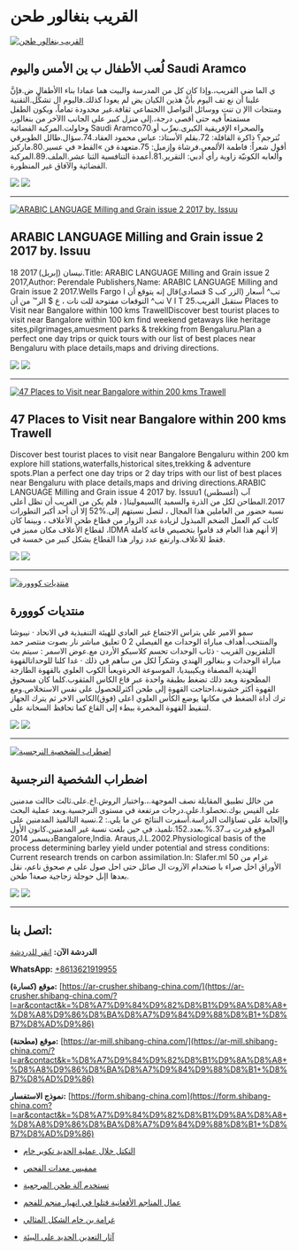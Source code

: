 # القريب بنغالور طحن

<a href="https://swt.shibang-china.com/?l=ar&img&k=%D8%A7%D9%84%D9%82%D8%B1%D9%8A%D8%A8+%D8%A8%D9%86%D8%BA%D8%A7%D9%84%D9%88%D8%B1+%D8%B7%D8%AD%D9%86" target="_blank">![القريب بنغالور طحن](http://static.shibang-china.com/all-800x300/545.jpg)</a>

## لُعب الأطفال ب ين الأمس واليوم Saudi Aramco
ي الما ضي القريب،.وإذا كان كل من المدرسة والبيت هما عمادا بناء االأطفال ض.فإنَّ علينا أن نع تف اليوم بأنَّ هذين الكيان يض لم يعودا كذلك.فاليوم ال تشكِّل.التقنية ومنتجات االإ ن تنت ووسائل التواصل االجتماعي ثقافة.غير محدودة تماماً، ويكون الطفل مستمتعاً فيه حتى أقصى درجة،.إلى منزل كبير على الجانب االآخر من بنغالور، وحاولت.المركبة الفضائية Saudi Aramco70.والصحراء الإفريقية الكبرى.نعرِّب أو نُترجم؟ ذاكرة القافلة: 72.بقلم الأستاذ: عباس محمود العقاد.74.سؤال.طالل الطويرقي أقول شعراً: فاطمة الألمعي.فرشاة وإزميل: 75.متعهدة فن »القط« في عسير.80.ماركيز وألعابه الكونيّة زاوية رأي أدبي: التقرير.81.أعمدة التنافسية الثنا عشر.الملف.89.المركبة الفضائية والآفاق غير المنظورة.


<a href="https://whatsapp.shibangsoft.com/WhatsApp.php" target="_blank" title="WhatsApp">![](http://static.shibang-china.com/icon/whatsapp.png)</a> <a href="https://swt.shibang-china.com/?l=ar&icon&k=%D8%A7%D9%84%D9%82%D8%B1%D9%8A%D8%A8+%D8%A8%D9%86%D8%BA%D8%A7%D9%84%D9%88%D8%B1+%D8%B7%D8%AD%D9%86" target="_blank">![](http://static.shibang-china.com/icon/chat-ar.png)</a>

---

<a href="https://swt.shibang-china.com/?l=ar&img&k=%D8%A7%D9%84%D9%82%D8%B1%D9%8A%D8%A8+%D8%A8%D9%86%D8%BA%D8%A7%D9%84%D9%88%D8%B1+%D8%B7%D8%AD%D9%86" target="_blank">![ARABIC LANGUAGE Milling and Grain issue 2 2017 by. Issuu](http://static.shibang-china.com/all-800x300/453.jpg)</a>

## ARABIC LANGUAGE Milling and Grain issue 2 2017 by. Issuu
18 نيسان (إبريل) 2017.Title: ARABIC LANGUAGE Milling and Grain issue 2 2017,Author: Perendale Publishers,Name: ARABIC LANGUAGE Milling and Grain issue 2 2017.Wells Fargo قال إنه يتوقع أن ا(قتصادي S الزر كب) تب^ أسعار تب^ التوقعات مفتوحة للت نات ، ع $ الر™ من أن V ا T ستقبل القريب.25 Places to Visit near Bangalore within 100 kms TrawellDiscover best tourist places to visit near Bangalore within 100 km find weekend getaways like heritage sites,pilgrimages,amuesment parks &amp; trekking from Bengaluru.Plan a perfect one day trips or quick tours with our list of best places near Bengaluru with place details,maps and driving directions.


<a href="https://whatsapp.shibangsoft.com/WhatsApp.php" target="_blank" title="WhatsApp">![](http://static.shibang-china.com/icon/whatsapp.png)</a> <a href="https://swt.shibang-china.com/?l=ar&icon&k=%D8%A7%D9%84%D9%82%D8%B1%D9%8A%D8%A8+%D8%A8%D9%86%D8%BA%D8%A7%D9%84%D9%88%D8%B1+%D8%B7%D8%AD%D9%86" target="_blank">![](http://static.shibang-china.com/icon/chat-ar.png)</a>

---

<a href="https://swt.shibang-china.com/?l=ar&img&k=%D8%A7%D9%84%D9%82%D8%B1%D9%8A%D8%A8+%D8%A8%D9%86%D8%BA%D8%A7%D9%84%D9%88%D8%B1+%D8%B7%D8%AD%D9%86" target="_blank">![47 Places to Visit near Bangalore within 200 kms Trawell](http://static.shibang-china.com/all-800x300/894.jpg)</a>

## 47 Places to Visit near Bangalore within 200 kms Trawell
Discover best tourist places to visit near Bangalore Bengaluru within 200 km explore hill stations,waterfalls,historical sites,trekking &amp; adventure spots.Plan a perfect one day trips or 2 day trips with our list of best places near Bengaluru with place details,maps and driving directions.ARABIC LANGUAGE Milling and Grain issue 4 2017 by. Issuu1 آب (أغسطس) 2017.اﻟﻤﻄﺎﺣﻦ ﻟﻜﻞ ﻣﻦ اﻟﺬرة واﻟﺴﻤﻴﺪ )اﻟﺴﻴﻤﻮﻟﻴﻨﺎ( ، ﻓﻠﻢ ﻳﻜﻦ ﻣﻦ اﻟﻐﺮﻳﺐ أن ﺗﻈﻞ أﻋﻠﻰ ﻧﺴﺒﺔ ﺣﻀﻮر ﻣﻦ اﻟﻌﺎﻣﻠﻴﻦ ﻫﺬا اﻟﻤﺠﺎل ، ﻟﺘﺼﻞ ﻧﺴﺒﺘﻬﻢ إﻟﻰ.%52 إﻻ أن أﺣﺪ أﻛﺒﺮ اﻟﺘﻄﻮرات ﻛﺎﻧﺖ ﻛﻢ اﻟﻌﻤﻞ اﻟﻀﺨﻢ اﻟﻤﺒﺬول ﻟﺰﻳﺎدة ﻋﺪد اﻟﺰوار ﻣﻦ ﻗﻄﺎع ﻃﺤﻦ اﻷﻋﻼف ، وﺑﻴﻨﻤﺎ ﻛﺎن ﻟﻘﻄﺎع اﻷﻋﻼف ﻣﻜﺎن ﻣﻤﻴﺰ ﻓﻲ ،IDMA إﻻ أﻧﻬﻢ ﻫﺬا اﻟﻌﺎم ﻗﺪ ﻗﺎﻣﻮا ﺑﺘﺨﺼﻴﺺ ﻗﺎﻋﺔ ﻛﺎﻣﻠﺔ ﻓﻘﻂ ﻟﻸﻋﻼف.وارﺗﻔﻊ ﻋﺪد زوار ﻫﺬا اﻟﻘﻄﺎع ﺑﺸﻜﻞ ﻛﺒﻴﺮ ﻣﻦ ﺧﻤﺴﺔ ﻓﻲ.


<a href="https://whatsapp.shibangsoft.com/WhatsApp.php" target="_blank" title="WhatsApp">![](http://static.shibang-china.com/icon/whatsapp.png)</a> <a href="https://swt.shibang-china.com/?l=ar&icon&k=%D8%A7%D9%84%D9%82%D8%B1%D9%8A%D8%A8+%D8%A8%D9%86%D8%BA%D8%A7%D9%84%D9%88%D8%B1+%D8%B7%D8%AD%D9%86" target="_blank">![](http://static.shibang-china.com/icon/chat-ar.png)</a>

---

<a href="https://swt.shibang-china.com/?l=ar&img&k=%D8%A7%D9%84%D9%82%D8%B1%D9%8A%D8%A8+%D8%A8%D9%86%D8%BA%D8%A7%D9%84%D9%88%D8%B1+%D8%B7%D8%AD%D9%86" target="_blank">![منتديات كووورة](http://static.shibang-china.com/all-800x300/318.jpg)</a>

## منتديات كووورة
سمو الامير علي يتراس الاجتماع غير العادي للهيئة التنفيذية في الانحاد &middot; نيبوشا والمنتخب.أهداف مباراة الوحدات مع الفيصلي 2 0 تعليق مباشر نار بصوت منتصر حمد التلفزيون القريب &middot; ذئاب الوحدات تحسم كلاسيكو الأردن مع.عوض الاسمر : سيتم بث مباراة الوحدات و بنغالور الهندي وشكرآ لكل من ساهم في ذلك &middot; غدا كلنا للوحداتالقهوة الهندية المصفاة ويكيبيديا، الموسوعة الحرةويعبأ الكوب العلوي بالقهوة الطازجة المطحونة وبعد ذلك تضغط بطبقة واحدة عبر قاع الكاس المثقوب.كلما كان مسحوق القهوة أكثر خشونة،احتاجت القهوة إلى طحن أكثرللحصول على نفس الاستخلاص.ومع ترك أداة الضغط في مكانها يوضع الكأس العلوي اعلى (فوق)الكاس الاخر ثم يترك الجهاز لتنقيط القهوة المخمرة ببطء إلى القاع كما تحافظ السخانة على.


<a href="https://whatsapp.shibangsoft.com/WhatsApp.php" target="_blank" title="WhatsApp">![](http://static.shibang-china.com/icon/whatsapp.png)</a> <a href="https://swt.shibang-china.com/?l=ar&icon&k=%D8%A7%D9%84%D9%82%D8%B1%D9%8A%D8%A8+%D8%A8%D9%86%D8%BA%D8%A7%D9%84%D9%88%D8%B1+%D8%B7%D8%AD%D9%86" target="_blank">![](http://static.shibang-china.com/icon/chat-ar.png)</a>

---

<a href="https://swt.shibang-china.com/?l=ar&img&k=%D8%A7%D9%84%D9%82%D8%B1%D9%8A%D8%A8+%D8%A8%D9%86%D8%BA%D8%A7%D9%84%D9%88%D8%B1+%D8%B7%D8%AD%D9%86" target="_blank">![اضطراب الشخصية النرجسية](http://static.shibang-china.com/all-800x300/862.jpg)</a>

## اضطراب الشخصية النرجسية
من خالل تطبيق المقابلة نصف الموجهة.،.واختبار الروش.اخ.على.ثالث حاالت مدمنين على الفيس بوك.تحصلو.ا.على.درجات مرتفعة في مستوى النرجسية.وبعد عملية البحث واإلجابة على تساؤالت الدراسة.أسفرت النتائج عن ما يلي.: 2.نسبة التالميذ المدمنين على الموقع قدرت بـ.37.%.بعدد.152.تلميذ، في حين بلغت نسبة غير المدمنين.كانون الأول ديسمبر 2014Bangalore,India. Araus,J.L.2002.Physiological basis of the process determining barley yield under potential and stress conditions: Current research trends on carbon assimilation.In: Slafer.ml 50 غرام من الأوراق اخل صراء با صتخدام الآزوت ال صائل حتى احل صول على م صحوق ناعم، نقل بعدها اإىل حوجلة زجاجية صعة1 طحن.


<a href="https://whatsapp.shibangsoft.com/WhatsApp.php" target="_blank" title="WhatsApp">![](http://static.shibang-china.com/icon/whatsapp.png)</a> <a href="https://swt.shibang-china.com/?l=ar&icon&k=%D8%A7%D9%84%D9%82%D8%B1%D9%8A%D8%A8+%D8%A8%D9%86%D8%BA%D8%A7%D9%84%D9%88%D8%B1+%D8%B7%D8%AD%D9%86" target="_blank">![](http://static.shibang-china.com/icon/chat-ar.png)</a>

---
## اتصل بنا:

**الدردشة الآن:** [انقر للدردشة](https://swt.shibang-china.com?l=ar&contact&k=%D8%A7%D9%84%D9%82%D8%B1%D9%8A%D8%A8+%D8%A8%D9%86%D8%BA%D8%A7%D9%84%D9%88%D8%B1+%D8%B7%D8%AD%D9%86)

**WhatsApp:**  [+8613621919955](https://whatsapp.shibangsoft.com/WhatsApp.php)

**موقع (كسارة):** [https://ar-crusher.shibang-china.com/](https://ar-crusher.shibang-china.com/?l=ar&contact&k=%D8%A7%D9%84%D9%82%D8%B1%D9%8A%D8%A8+%D8%A8%D9%86%D8%BA%D8%A7%D9%84%D9%88%D8%B1+%D8%B7%D8%AD%D9%86)

**موقع (مطحنة):** [https://ar-mill.shibang-china.com/](https://ar-mill.shibang-china.com/?l=ar&contact&k=%D8%A7%D9%84%D9%82%D8%B1%D9%8A%D8%A8+%D8%A8%D9%86%D8%BA%D8%A7%D9%84%D9%88%D8%B1+%D8%B7%D8%AD%D9%86)

**نموذج الاستفسار:** [https://form.shibang-china.com](https://form.shibang-china.com?l=ar&contact&k=%D8%A7%D9%84%D9%82%D8%B1%D9%8A%D8%A8+%D8%A8%D9%86%D8%BA%D8%A7%D9%84%D9%88%D8%B1+%D8%B7%D8%AD%D9%86)

* [التكتل خلال عملية الحديد تكوير خام](../26/%D8%A7%D9%84%D8%AA%D9%83%D8%AA%D9%84%20%D8%AE%D9%84%D8%A7%D9%84%20%D8%B9%D9%85%D9%84%D9%8A%D8%A9%20%D8%A7%D9%84%D8%AD%D8%AF%D9%8A%D8%AF%20%D8%AA%D9%83%D9%88%D9%8A%D8%B1%20%D8%AE%D8%A7%D9%85.md)

* [ممفيس معدات الفحص](../27/%D9%85%D9%85%D9%81%D9%8A%D8%B3%20%D9%85%D8%B9%D8%AF%D8%A7%D8%AA%20%D8%A7%D9%84%D9%81%D8%AD%D8%B5.md)

* [تستخدم آلة طحن المرجعية](../30/%D8%AA%D8%B3%D8%AA%D8%AE%D8%AF%D9%85%20%D8%A2%D9%84%D8%A9%20%D8%B7%D8%AD%D9%86%20%D8%A7%D9%84%D9%85%D8%B1%D8%AC%D8%B9%D9%8A%D8%A9.md)

* [عمال المناجم الأفغانية قتلوا في انهيار منجم للفحم](../30/%D8%B9%D9%85%D8%A7%D9%84%20%D8%A7%D9%84%D9%85%D9%86%D8%A7%D8%AC%D9%85%20%D8%A7%D9%84%D8%A3%D9%81%D8%BA%D8%A7%D9%86%D9%8A%D8%A9%20%D9%82%D8%AA%D9%84%D9%88%D8%A7%20%D9%81%D9%8A%20%D8%A7%D9%86%D9%87%D9%8A%D8%A7%D8%B1%20%D9%85%D9%86%D8%AC%D9%85%20%D9%84%D9%84%D9%81%D8%AD%D9%85.md)

* [غرامة بن خام الشكل المثالي](../29/%D8%BA%D8%B1%D8%A7%D9%85%D8%A9%20%D8%A8%D9%86%20%D8%AE%D8%A7%D9%85%20%D8%A7%D9%84%D8%B4%D9%83%D9%84%20%D8%A7%D9%84%D9%85%D8%AB%D8%A7%D9%84%D9%8A.md)

* [آثار التعدين الحديد على البيئة](../28/%D8%A2%D8%AB%D8%A7%D8%B1%20%D8%A7%D9%84%D8%AA%D8%B9%D8%AF%D9%8A%D9%86%20%D8%A7%D9%84%D8%AD%D8%AF%D9%8A%D8%AF%20%D8%B9%D9%84%D9%89%20%D8%A7%D9%84%D8%A8%D9%8A%D8%A6%D8%A9.md)